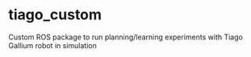 # tiago_custom
Custom ROS package to run planning/learning experiments with Tiago Gallium robot in simulation

